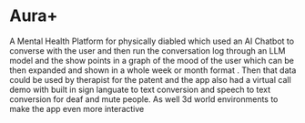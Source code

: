 # Aura+
A Mental Health Platform for physically diabled which
used an AI Chatbot to converse with the user and then
run the conversation log through an LLM model and the
show points in a graph of the mood of the user which
can be then expanded and shown in a whole week or
month format . Then that data could be used by therapist
for the patent and the app also had a virtual call demo
with built in sign languate to text conversion and speech
to text conversion for deaf and mute people.
As well 3d world environments to make the app even more interactive
